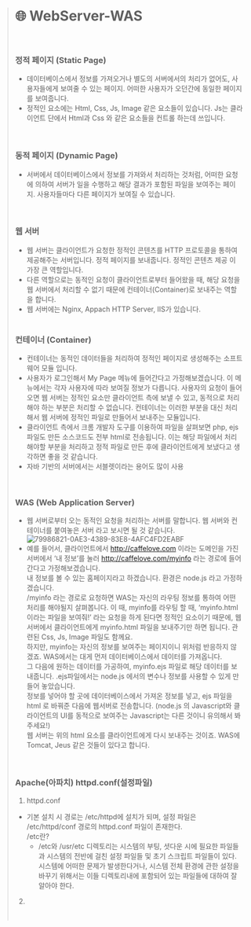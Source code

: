 > # 🌐 WebServer-WAS
> 
> <br>
>
> ### 정적 페이지 (Static Page)
> - 데이터베이스에서 정보를 가져오거나 별도의 서버에서의 처리가 없어도, 사용자들에게 보여줄 수 있는 페이지. 어떠한 사용자가 오던간에 동일한 페이지를 보여줍니다. <br>
> - 정적인 요소에는 Html, Css, Js, Image 같은 요소들이 있습니다. Js는 클라이언트 단에서 Html과 Css 와 같은 요소들을 컨트롤 하는데 쓰입니다. <br>
> <br>
>
> ### 동적 페이지 (Dynamic Page)
> - 서버에서 데이터베이스에서 정보를 가져와서 처리하는 것처럼, 어떠한 요청에 의하여 서버가 일을 수행하고 해당 결과가 포함된 파일을 보여주는 페이지. 사용자들마다 다른 페이지가 보여질 수 있습니다.
> <br>
>
> ### 웹 서버
> - 웹 서버는 클라이언트가 요청한 정적인 콘텐츠를 HTTP 프로토콜을 통하여 제공해주는 서버입니다. 정적 페이지를 보내줍니다. 정적인 콘텐츠 제공 이 가장 큰 역할입니다. <br>
> - 다른 역할으로는 동적인 요청이 클라이언트로부터 들어왔을 때, 해당 요청을 웹 서버에서 처리할 수 없기 때문에 컨테이너(Container)로 보내주는 역할을 합니다. <br>
> - 웹 서버에는 Nginx, Appach HTTP Server, IIS가 있습니다.
> <br> <br> 
>
> ### 컨테이너 (Container)
> - 컨테이너는 동적인 데이터들을 처리하여 정적인 페이지로 생성해주는 소프트웨어 모듈 입니다. <br>
> - 사용자가 로그인해서 My Page 메뉴에 들어간다고 가정해보겠습니다. 이 메뉴에서는 각자 사용자에 따라 보여질 정보가 다릅니다. 사용자의 요청이 들어오면 웹 서버는 정적인 요소만 클라이언트 측에 보낼 수 있고, 동적으로 처리해야 하는 부분은 처리할 수 없습니다. 컨테이너는 이러한 부분을 대신 처리해서 웹 서버에 정적인 파일로 만들어서 보내주는 모듈입니다. <br>
> - 클라이언트 측에서 크롬 개발자 도구를 이용하여 파일을 살펴보면 php, ejs 파일도 만든 소스코드도 전부 html로 전송됩니다. 이는 해당 파일에서 처리해야할 부분을 처리하고 정적 파일로 만든 후에 클라이언트에게 보냈다고 생각하면 좋을 것 같습니다. <br>
> - 자바 기반의 서버에서는 서블렛이라는 용어도 많이 사용 <br>
>
> <br>
> 
> ### WAS (Web Application Server)
> - 웹 서버로부터 오는 동적인 요청을 처리하는 서버를 말합니다. 웹 서버와 컨테이너를 붙여놓은 서버 라고 보시면 될 것 같습니다. <br>
> ![79986821-0AE3-4389-83E8-4AFC4FD2EABF](https://user-images.githubusercontent.com/76691954/158160745-245758e0-bdb4-4924-9866-12d9caddd7cf.jpeg) <br>
> - 예를 들어서, 클라이언트에서 http://caffelove.com 이라는 도메인을 가진 서버에서 ‘내 정보’를 눌러 http://caffelove.com/myinfo 라는 경로에 들어간다고 가정해보겠습니다. <br> 내 정보를 볼 수 있는 홈페이지라고 하겠습니다. 환경은 node.js 라고 가정하겠습니다. <br> /myinfo 라는 경로로 요청하면 WAS는 자신의 라우팅 정보를 통하여 어떤 처리를 해야될지 살펴봅니다. 이 때, myinfo를 라우팅 할 때, ‘myinfo.html 이라는 파일을 보여줘!’ 라는 요청을 하게 된다면 정적인 요소이기 때문에, 웹서버에서 클라이언트에게 myinfo.html 파일을 보내주기만 하면 됩니다.  관련된 Css, Js, Image 파일도 함께요. <br> 하지만, myinfo는 자신의 정보를 보여주는 페이지이니 위처럼 반응하지 않겠죠. WAS에서는 대게 먼저 데이터베이스에서 데이터를 가져옵니다. <br> 그 다음에 원하는 데이터를 가공하여, myinfo.ejs 파일로 해당 데이터를 보내줍니다. .ejs파일에서는 node.js 에서의 변수나 정보를 사용할 수 있게 만들어 놓았습니다. <br> 정보를 넣어야 할 곳에 데이터베이스에서 가져온 정보를 넣고, ejs 파일을 html 로 바꿔준 다음에 웹서버로 전송합니다. (node.js 의 Javascript와 클라이언트의 UI를 동적으로 보여주는 Javascript는 다른 것이니 유의해서 봐주세요!) <br> 웹 서버는 위의 html 요소를 클라이언트에게 다시 보내주는 것이죠. WAS에 Tomcat, Jeus 같은 것들이 있다고 합니다. <br>
> 
> <br>
>
>
> ### Apache(아파치) httpd.conf(설정파일)
> 1. httpd.conf
> - 기본 설치 시 경로는 /etc/httpd에 설치가 되며, 설정 파일은 /etc/httpd/conf 경로의 httpd.conf 파일이 존재한다. <br>
>   /etc란?
>   - /etc와 /usr/etc 디렉토리는 시스템의 부팅, 셧다운 시에 필요한 파일들과 시스템의 전반에 걸친 설정 파일들 및 초기 스크립트 파일들이 있다. 시스템에 어떠한 문제가 발생한다거나, 시스템 전체 환경에 관한 설정을 바꾸기 위해서는 이들 디렉토리내에 포함되어 있는 파일들에 대하여 잘 알아야 한다. <br>
> 2. 
> <br>
   







